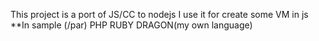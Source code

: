 This project is a port of JS/CC to nodejs
I use it for create some VM in js
**In sample (/par)
	PHP
	RUBY
	DRAGON(my own language)
